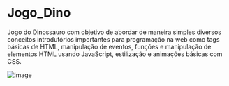 # Jogo_Dino
Jogo do Dinossauro com objetivo de abordar de maneira simples diversos conceitos introdutórios importantes para programação na web como tags básicas de HTML, manipulação de eventos, funções e manipulação de elementos HTML usando JavaScript, estilização e animações básicas com CSS.


![image](https://user-images.githubusercontent.com/66983974/118288943-38c87280-b4ab-11eb-9a19-b066ad891381.png)

